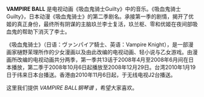 

**VAMPIRE BALL**
是电视动画《吸血鬼骑士Guilty》中的音乐。《吸血鬼骑士Guilty》，日本动漫《吸血鬼骑士》的第二季剧名。承接第一季的剧情，揭开了优姬的真正身份，最终所有阴谋的主脑玖兰李士复活，玖兰枢、零和优姬在夜间部吸血鬼的帮助下消灭了李士。

  
《吸血鬼骑士》（日语：ヴァンパイア騎士、英语：Vampire
Knight），是一部漫画家樋野茉理所作的少女漫画以及由此改编的电视动画、轻小说与乙女游戏。由漫画所改编的电视动画共分两季，第一季共13话于2008年4月至2008年6月间在日本播放，第二季于2008年10月6日起播放至2008年12月29日。台湾2010年1月19日于纬来日本台播送。香港由2010年11月6日起，于无线电视J2台播送。

  
这里我们提供 _VAMPIRE BALL钢琴谱_ ，希望大家喜欢。

